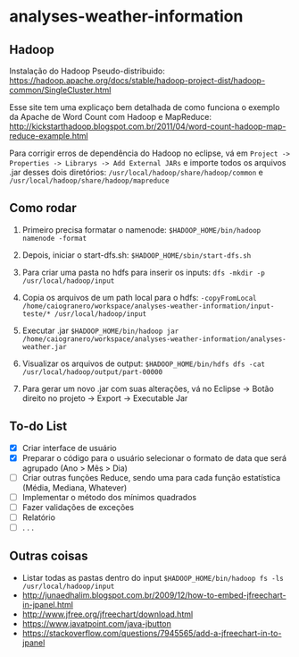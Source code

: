 # analyses-weather-information

## Hadoop

Instalação do Hadoop Pseudo-distribuido: https://hadoop.apache.org/docs/stable/hadoop-project-dist/hadoop-common/SingleCluster.html

Esse site tem uma explicaço bem detalhada de como funciona o exemplo da Apache de Word Count com Hadoop e MapReduce: http://kickstarthadoop.blogspot.com.br/2011/04/word-count-hadoop-map-reduce-example.html

Para corrigir erros de dependência do Hadoop no eclipse, vá em `Project -> Properties -> Librarys -> Add External JARs` e importe todos os arquivos .jar desses dois diretórios: `/usr/local/hadoop/share/hadoop/common` e `/usr/local/hadoop/share/hadoop/mapreduce`

## Como rodar

1. Primeiro precisa formatar o namenode: `$HADOOP_HOME/bin/hadoop namenode -format`

2. Depois, iniciar o start-dfs.sh: `$HADOOP_HOME/sbin/start-dfs.sh`

3. Para criar uma pasta no hdfs para inserir os inputs: `dfs -mkdir -p /usr/local/hadoop/input` 

4. Copia os arquivos de um path local para o hdfs: `-copyFromLocal /home/caiogranero/workspace/analyses-weather-information/input-teste/* /usr/local/hadoop/input` 

5. Executar .jar `$HADOOP_HOME/bin/hadoop jar /home/caiogranero/workspace/analyses-weather-information/analyses-weather.jar`

6. Visualizar os arquivos de output: `$HADOOP_HOME/bin/hdfs dfs -cat /usr/local/hadoop/output/part-00000`

7. Para gerar um  novo .jar com suas alterações, vá no Eclipse -> Botão direito no projeto -> Export -> Executable Jar

## To-do List

- [x] Criar interface de usuário
- [x] Preparar o código para o usuário selecionar o formato de data que será agrupado (Ano > Mês > Dia)
- [ ] Criar outras funções Reduce, sendo uma para cada função estatística (Média, Mediana, Whatever)
- [ ] Implementar o método dos mínimos quadrados
- [ ] Fazer validações de exceções 
- [ ] Relatório
- [ ] . . . 

## Outras coisas

* Listar todas as pastas dentro do input `$HADOOP_HOME/bin/hadoop fs -ls /usr/local/hadoop/input`
* http://junaedhalim.blogspot.com.br/2009/12/how-to-embed-jfreechart-in-jpanel.html
* http://www.jfree.org/jfreechart/download.html
* https://www.javatpoint.com/java-jbutton
* https://stackoverflow.com/questions/7945565/add-a-jfreechart-in-to-jpanel
